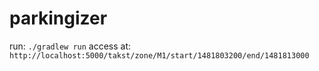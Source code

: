 # parkingizer


run: `./gradlew run`
access at: `http://localhost:5000/takst/zone/M1/start/1481803200/end/1481813000`

